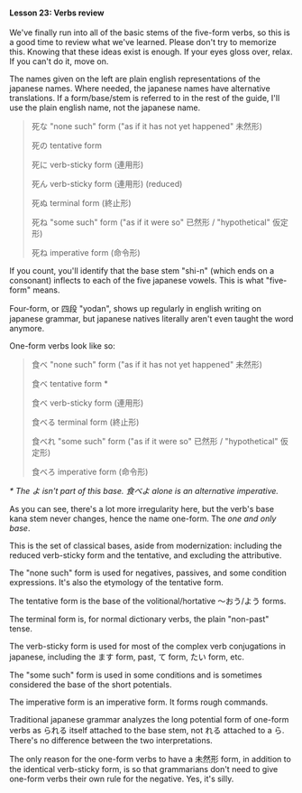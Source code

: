 #### Lesson 23: Verbs review

We've finally run into all of the basic stems of the five-form verbs, so this is a good time to review what we've learned. Please don't try to memorize this. Knowing that these ideas exist is enough. If your eyes gloss over, relax. If you can't do it, move on.

The names given on the left are plain english representations of the japanese names. Where needed, the japanese names have alternative translations. If a form/base/stem is referred to in the rest of the guide, I'll use the plain english name, not the japanese name.

> 死な "none such" form ("as if it has not yet happened" 未然形)
>
> 死の tentative form
>
> 死に verb-sticky form (連用形)
>
> 死ん verb-sticky form (連用形) (reduced)
>
> 死ぬ terminal form (終止形)
>
> 死ね "some such" form ("as if it were so" 已然形 / "hypothetical" 仮定形)
>
> 死ね imperative form (命令形)

If you count, you'll identify that the base stem "shi-n" (which ends on a consonant) inflects to each of the five japanese vowels. This is what "five-form" means.

Four-form, or 四段 "yodan", shows up regularly in english writing on japanese grammar, but japanese natives literally aren't even taught the word anymore.

One-form verbs look like so:

> 食べ "none such" form ("as if it has not yet happened" 未然形)
>
> 食べ tentative form \*
>
> 食べ verb-sticky form (連用形)
>
> 食べる terminal form (終止形)
>
> 食べれ "some such" form ("as if it were so" 已然形 / "hypothetical" 仮定形)
>
> 食べろ imperative form (命令形)

_\* The よ isn't part of this base. 食べよ alone is an alternative imperative._

As you can see, there's a lot more irregularity here, but the verb's base kana stem never changes, hence the name one-form. The _one and only base_.

This is the set of classical bases, aside from modernization: including the reduced verb-sticky form and the tentative, and excluding the attributive.

The "none such" form is used for negatives, passives, and some condition expressions. It's also the etymology of the tentative form.

The tentative form is the base of the volitional/hortative ～おう/よう forms.

The terminal form is, for normal dictionary verbs, the plain "non-past" tense.

The verb-sticky form is used for most of the complex verb conjugations in japanese, including the ます form, past, て form, たい form, etc.

The "some such" form is used in some conditions and is sometimes considered the base of the short potentials.

The imperative form is an imperative form. It forms rough commands.

Traditional japanese grammar analyzes the long potential form of one-form verbs as られる itself attached to the base stem, not れる attached to a ら. There's no difference between the two interpretations.

The only reason for the one-form verbs to have a 未然形 form, in addition to the identical verb-sticky form, is so that grammarians don't need to give one-form verbs their own rule for the negative. Yes, it's silly.
